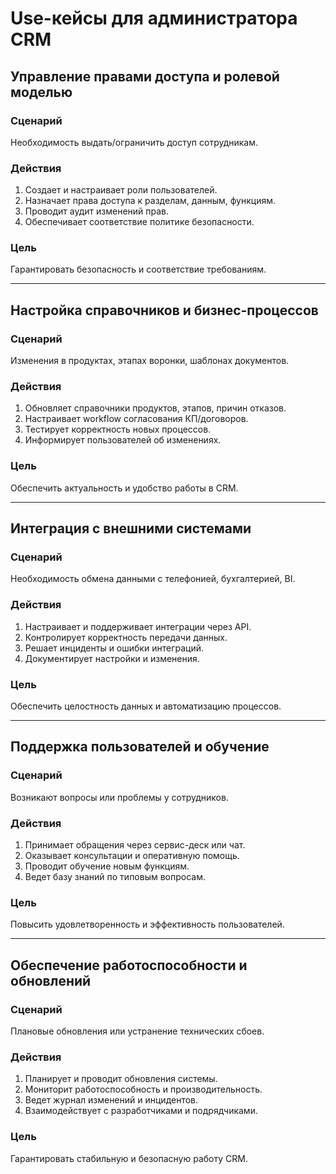 # Use-кейсы для администратора CRM

## Управление правами доступа и ролевой моделью

### Сценарий
Необходимость выдать/ограничить доступ сотрудникам.

### Действия
1. Создает и настраивает роли пользователей.
2. Назначает права доступа к разделам, данным, функциям.
3. Проводит аудит изменений прав.
4. Обеспечивает соответствие политике безопасности.

### Цель
Гарантировать безопасность и соответствие требованиям.

---

## Настройка справочников и бизнес-процессов

### Сценарий
Изменения в продуктах, этапах воронки, шаблонах документов.

### Действия
1. Обновляет справочники продуктов, этапов, причин отказов.
2. Настраивает workflow согласования КП/договоров.
3. Тестирует корректность новых процессов.
4. Информирует пользователей об изменениях.

### Цель
Обеспечить актуальность и удобство работы в CRM.

---

## Интеграция с внешними системами

### Сценарий
Необходимость обмена данными с телефонией, бухгалтерией, BI.

### Действия
1. Настраивает и поддерживает интеграции через API.
2. Контролирует корректность передачи данных.
3. Решает инциденты и ошибки интеграций.
4. Документирует настройки и изменения.

### Цель
Обеспечить целостность данных и автоматизацию процессов.

---

## Поддержка пользователей и обучение

### Сценарий
Возникают вопросы или проблемы у сотрудников.

### Действия
1. Принимает обращения через сервис-деск или чат.
2. Оказывает консультации и оперативную помощь.
3. Проводит обучение новым функциям.
4. Ведет базу знаний по типовым вопросам.

### Цель
Повысить удовлетворенность и эффективность пользователей.

---

## Обеспечение работоспособности и обновлений

### Сценарий
Плановые обновления или устранение технических сбоев.

### Действия
1. Планирует и проводит обновления системы.
2. Мониторит работоспособность и производительность.
3. Ведет журнал изменений и инцидентов.
4. Взаимодействует с разработчиками и подрядчиками.

### Цель
Гарантировать стабильную и безопасную работу CRM.
